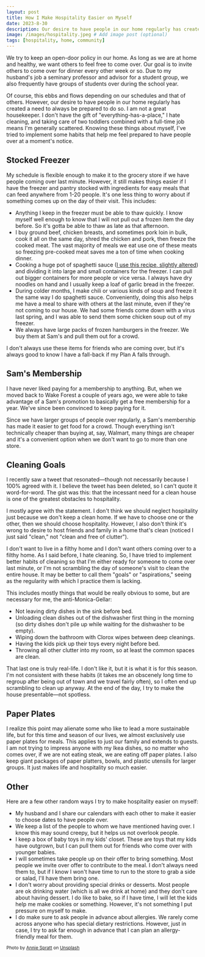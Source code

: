 ```yaml
---
layout: post
title: How I Make Hospitality Easier on Myself
date: 2023-8-30
description: Our desire to have people in our home regularly has created a need to always be prepared to do so. These are some ways I make hospitality easier. 
image: /images/hospitality.jpeg # Add image post (optional)
tags: [hospitality, home, community]
---
```

We try to keep an open-door policy in our home. As long as we are at home and healthy, we want others to feel free to come over. Our goal is to invite others to come over for dinner every other week or so. Due to my husband's job a seminary professor and advisor for a student group, we also frequently have groups of students over during the school year. 

Of course, this ebbs and flows depending on our schedules and that of others. However, our desire to have people in our home regularly has created a need to always be prepared to do so. I am not a great housekeeper. I don't have the gift of "everything-has-a-place," I hate cleaning, and taking care of two toddlers combined with a full-time job means I'm generally scattered. Knowing these things about myself, I've tried to implement some habits that help me feel prepared to have people over at a moment's notice. 

## Stocked Freezer

My schedule is flexible enough to make it to the grocery store if we have people coming over last minute. However, it still makes things easier if I have the freezer and pantry stocked with ingredients for easy meals that can feed anywhere from 1-20 people. It's one less thing to worry about if something comes up on the day of their visit. This includes:

* Anything I keep in the freezer must be able to thaw quickly. I know myself well enough to know that I will not pull out a frozen item the day before. So it's gotta be able to thaw as late as that afternoon.
* I buy ground beef, chicken breasts, and sometimes pork loin in bulk, cook it all on the same day, shred the chicken and pork, then freeze the cooked meat. The vast majority of meals we eat use one of these meats so freezing pre-cooked meat saves me a ton of time when cooking dinner. 
* Cooking a huge pot of spaghetti sauce ([I use this recipe, slightly altered](https://naptimekitchen.com/kates-spaghetti-sauce/)) and dividing it into large and small containers for the freezer. I can pull out bigger containers for more people or vice versa. I always have dry noodles on hand and I usually keep a loaf of garlic bread in the freezer. 
* During colder months, I make chili or various kinds of soup and freeze it the same way I do spaghetti sauce. Conveniently, doing this also helps me have a meal to share with others at the last minute, even if they're not coming to our house. We had some friends come down with a virus last spring, and I was able to send them some chicken soup out of my freezer. 
* We always have large packs of frozen hamburgers in the freezer. We buy them at Sam's and pull them out for a crowd. 

I don't always use these items for friends who are coming over, but it's always good to know I have a fall-back if my Plan A falls through.

## Sam's Membership

I have never liked paying for a membership to anything. But, when we moved back to Wake Forest a couple of years ago, we were able to take advantage of a Sam's promotion to basically get a free membership for a year. We've since been convinced to keep paying for it. 

Since we have larger groups of people over regularly, a Sam's membership has made it easier to get food for a crowd. Though everything isn't technically cheaper than buying at, say, Walmart, many things are cheaper and it's a convenient option when we don't want to go to more than one store. 

## Cleaning Goals

I recently saw a tweet that resonated—though not necessarily because I 100% agreed with it. I believe the tweet has been deleted, so I can't quote it word-for-word. The gist was this: that the incessant need for a clean house is one of the greatest obstacles to hospitality.

I mostly agree with the statement. I don't think we should neglect hospitality just because we don't keep a clean home. If we have to choose one or the other, then we should choose hospitality. However, I also don't think it's wrong to desire to host friends and family in a home that's clean (noticed I just said "clean," not "clean and free of clutter").

I don't want to live in a filthy home and I don't want others coming over to a filthy home. As I said before, I hate cleaning. So, I have tried to implement better habits of cleaning so that I'm either ready for someone to come over last minute, or I'm not scrambling the day of someone's visit to clean the entire house. It may be better to call them "goals" or "aspirations," seeing as the regularity with which I practice them is lacking.

This includes mostly things that would be really obvious to some, but are necessary for me, the anti-Monica-Gellar:

* Not leaving dirty dishes in the sink before bed.
* Unloading clean dishes out of the dishwasher first thing in the morning (so dirty dishes don't pile up while waiting for the dishwasher to be empty).
* Wiping down the bathroom with Clorox wipes between deep cleanings. 
* Having the kids pick up their toys every night before bed. 
* Throwing all other clutter into my room, so at least the common spaces are clean.

That last one is truly real-life. I don't like it, but it is what it is for this season. I'm not consistent with these habits (it takes me an obscenely long time to regroup after being out of town and we travel fairly often), so I often end up scrambling to clean up anyway. At the end of the day, I try to make the house presentable—not spotless.

## Paper Plates 

I realize this point may alienate some who like to lead a more sustainable life, but for this time and season of our lives, we almost exclusively use paper plates for meals. This applies to just our family and extends to guests. I am not trying to impress anyone with my Ikea dishes, so no matter who comes over, if we are not eating steak, we are eating off paper plates. I also keep giant packages of paper platters, bowls, and plastic utensils for larger groups. It just makes life and hospitality so much easier.

## Other

Here are a few other random ways I try to make hospitality easier on myself:

* My husband and I share our calendars with each other to make it easier to choose dates to have people over.
* We keep a list of the people to whom we have mentioned having over. I know this may sound creepy, but it helps us not overlook people. 
* I keep a box of baby toys in my kids' closet. These are toys that my kids have outgrown, but I can pull them out for friends who come over with younger babies.
* I will sometimes take people up on their offer to bring something. Most people we invite over offer to contribute to the meal. I don't always need them to, but if I know I won't have time to run to the store to grab a side or salad, I'll have them bring one. 
* I don't worry about providing special drinks or desserts. Most people are ok drinking water (which is all we drink at home) and they don't care about having dessert. I do like to bake, so if I have time, I will let the kids help me make cookies or something. However, it's not something I put pressure on myself to make.
* I do make sure to ask people in advance about allergies. We rarely come across anyone who has special dietary restrictions. However, just in case, I try to ask far enough in advance that I can plan an allergy-friendly meal for them.

<sub>Photo by <a href="https://unsplash.com/@anniespratt?utm_source=unsplash&utm_medium=referral&utm_content=creditCopyText">Annie Spratt</a> on <a href="https://unsplash.com/photos/wGtK3-JzSC4?utm_source=unsplash&utm_medium=referral&utm_content=creditCopyText">Unsplash</a></sub>
  
